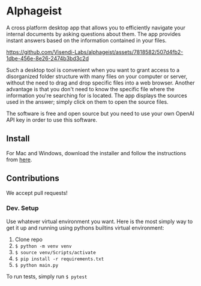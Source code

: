 # Alphageist
A cross platform desktop app that allows you to efficiently navigate your internal documents by asking questions about them. The app provides instant answers based on the information contained in your files.

https://github.com/Visendi-Labs/alphageist/assets/7818582/507d4fb2-1dbe-456e-8e26-2474b3bd3c2d

Such a desktop tool is convenient when you want to grant access to a disorganized folder structure with many files on your computer or server, without the need to drag and drop specific files into a web browser. Another advantage is that you don't need to know the specific file where the information you're searching for is located. The app displays the sources used in the answer; simply click on them to open the source files.

The software is free and open source but you need to use your own OpenAI API key in order to use this software.

## Install
For Mac and Windows, download the installer and follow the instructions from [here](https://www.visendi.ai/download).

## Contributions
We accept pull requests! 

### Dev. Setup
Use whatever virtual environment you want. Here is the most simply way to get it up and running using pythons builtins virtual environment:
1. Clone repo
2. `$ python -m venv venv`
3. `$ source venv/Scripts/activate`
4. `$ pip install -r requirements.txt`
5. `$ python main.py`

To run tests, simply run `$ pytest` 
